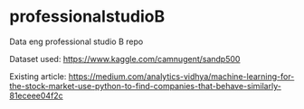 # professionalstudioB
Data eng professional studio B repo

Dataset used: https://www.kaggle.com/camnugent/sandp500

Existing article: https://medium.com/analytics-vidhya/machine-learning-for-the-stock-market-use-python-to-find-companies-that-behave-similarly-81eceee04f2c
